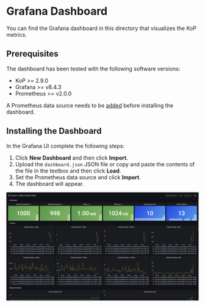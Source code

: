 # Grafana Dashboard

You can find the Grafana dashboard in this directory that visualizes the KoP metrics.

## Prerequisites

The dashboard has been tested with the following software versions:

*  KoP >= 2.9.0
*  Grafana >= v8.4.3
*  Prometheus >= v2.0.0

A Prometheus data source needs to be [added](https://prometheus.io/docs/visualization/grafana/#using) before installing the dashboard.

## Installing the Dashboard

In the Grafana UI complete the following steps:

1.  Click **New Dashboard** and then click **Import**.
2.  Upload the `dashboard.json` JSON file or copy and paste the contents of the file in the textbox and then click **Load**.
3.  Set the Prometheus data source and click **Import**.
4.  The dashboard will appear. 

![](dashboard.png)
